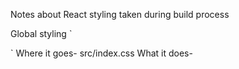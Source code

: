 Notes about React styling taken during build process

Global styling
`

`
Where it goes- src/index.css
What it does-